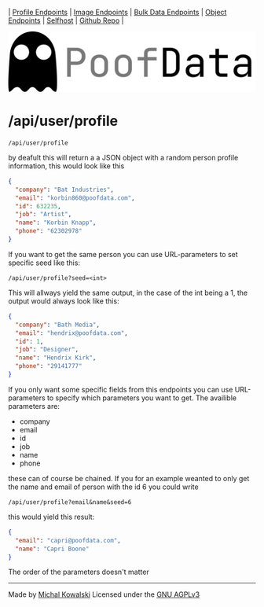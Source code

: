 | [Profile Endpoints](./Personal.md)  | [Image Endpoints](./Images.md)  | [Bulk Data Endpoints](./Bulk.md) | [Object Endpoints](./Object.md)  | [Selfhost](./Selfhost.md) | [Github Repo](https://github.com/imkowalski/PoofData) |

![img](./img/PoofData.png)

# /api/user/profile
````
/api/user/profile
````
by deafult this will return a a JSON object with a random person profile information, this would look like this
````json
{
  "company": "Bat Industries",
  "email": "korbin860@poofdata.com",
  "id": 632235,
  "job": "Artist",
  "name": "Korbin Knapp",
  "phone": "62302978"
}
````
If you want to get the same person you can use URL-parameters to set specific seed like this:
````
/api/user/profile?seed=<int>
````
This will allways yield the same output, in the case of the int being a 1, the output would always look like this:
````json
{
  "company": "Bath Media",
  "email": "hendrix@poofdata.com",
  "id": 1,
  "job": "Designer",
  "name": "Hendrix Kirk",
  "phone": "29141777"
}
````
If you only want some specific fields from this endpoints you can use URL-parameters to specify which parameters you want to get. The availible parameters are:
- company
- email
- id 
- job
- name
- phone

these can of course be chained. If you for an example weanted to only get the name and email of person with the id 6 you could write
````
/api/user/profile?email&name&seed=6
````
this would yield this result:
````json
{
  "email": "capri@poofdata.com",
  "name": "Capri Boone"
}
````
The order of the parameters doesn't matter


_____
Made by [Michal Kowalski](https://github.com/imkowalski)
Licensed under the [GNU AGPLv3](https://github.com/imkowalski/PoofData/blob/main/LICENSE)
